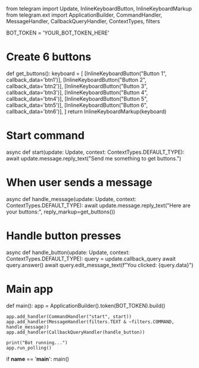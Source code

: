 from telegram import Update, InlineKeyboardButton, InlineKeyboardMarkup
from telegram.ext import ApplicationBuilder, CommandHandler, MessageHandler, CallbackQueryHandler, ContextTypes, filters

BOT_TOKEN = 'YOUR_BOT_TOKEN_HERE'

# Create 6 buttons
def get_buttons():
    keyboard = [
        [InlineKeyboardButton("Button 1", callback_data='btn1')],
        [InlineKeyboardButton("Button 2", callback_data='btn2')],
        [InlineKeyboardButton("Button 3", callback_data='btn3')],
        [InlineKeyboardButton("Button 4", callback_data='btn4')],
        [InlineKeyboardButton("Button 5", callback_data='btn5')],
        [InlineKeyboardButton("Button 6", callback_data='btn6')],
    ]
    return InlineKeyboardMarkup(keyboard)

# Start command
async def start(update: Update, context: ContextTypes.DEFAULT_TYPE):
    await update.message.reply_text("Send me something to get buttons.")

# When user sends a message
async def handle_message(update: Update, context: ContextTypes.DEFAULT_TYPE):
    await update.message.reply_text("Here are your buttons:", reply_markup=get_buttons())

# Handle button presses
async def handle_button(update: Update, context: ContextTypes.DEFAULT_TYPE):
    query = update.callback_query
    await query.answer()
    await query.edit_message_text(f"You clicked: {query.data}")

# Main app
def main():
    app = ApplicationBuilder().token(BOT_TOKEN).build()

    app.add_handler(CommandHandler("start", start))
    app.add_handler(MessageHandler(filters.TEXT & ~filters.COMMAND, handle_message))
    app.add_handler(CallbackQueryHandler(handle_button))

    print("Bot running...")
    app.run_polling()

if __name__ == '__main__':
    main()
